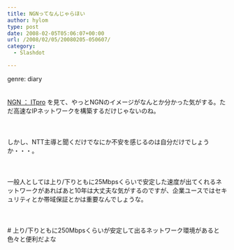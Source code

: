 ```yaml
---
title: NGNってなんじゃらほい
author: hylom
type: post
date: 2008-02-05T05:06:07+00:00
url: /2008/02/05/20080205-050607/
category:
  - Slashdot

---
```

genre: diary  
</br>   
  [NGN ： ITpro][1] を見て、やっとNGNのイメージがなんとか分かった気がする。ただ高速なIPネットワークを構築するだけじゃないのね。</br>  
</br>   
しかし、NTT主導と聞くだけでなにか不安を感じるのは自分だけでしょうか・・・。</br>  
</br>   
一般人としては上り/下りともに25Mbpsくらいで安定した速度が出てくれるネットワークがあればあと10年は大丈夫な気がするのですが、企業ユースではセキュリティとか帯域保証とかは重要なんでしょうな。</br>  
</br>   
\# 上り/下りともに250Mbpsくらいが安定して出るネットワーク環境があると色々と便利だよな</br>  
</br>  
</br>

 [1]: http://itpro.nikkeibp.co.jp/ngn/index.html
